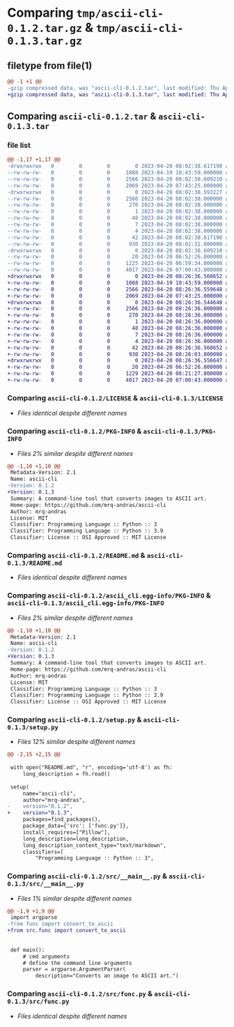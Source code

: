 # Comparing `tmp/ascii-cli-0.1.2.tar.gz` & `tmp/ascii-cli-0.1.3.tar.gz`

## filetype from file(1)

```diff
@@ -1 +1 @@
-gzip compressed data, was "ascii-cli-0.1.2.tar", last modified: Thu Apr 20 08:02:38 2023, max compression
+gzip compressed data, was "ascii-cli-0.1.3.tar", last modified: Thu Apr 20 08:26:36 2023, max compression
```

## Comparing `ascii-cli-0.1.2.tar` & `ascii-cli-0.1.3.tar`

### file list

```diff
@@ -1,17 +1,17 @@
-drwxrwxrwx   0        0        0        0 2023-04-20 08:02:38.617198 ascii-cli-0.1.2/
--rw-rw-rw-   0        0        0     1088 2023-04-19 10:43:59.000000 ascii-cli-0.1.2/LICENSE
--rw-rw-rw-   0        0        0     2566 2023-04-20 08:02:38.609210 ascii-cli-0.1.2/PKG-INFO
--rw-rw-rw-   0        0        0     2069 2023-04-20 07:43:25.000000 ascii-cli-0.1.2/README.md
-drwxrwxrwx   0        0        0        0 2023-04-20 08:02:38.593227 ascii-cli-0.1.2/ascii_cli.egg-info/
--rw-rw-rw-   0        0        0     2566 2023-04-20 08:02:38.000000 ascii-cli-0.1.2/ascii_cli.egg-info/PKG-INFO
--rw-rw-rw-   0        0        0      270 2023-04-20 08:02:38.000000 ascii-cli-0.1.2/ascii_cli.egg-info/SOURCES.txt
--rw-rw-rw-   0        0        0        1 2023-04-20 08:02:38.000000 ascii-cli-0.1.2/ascii_cli.egg-info/dependency_links.txt
--rw-rw-rw-   0        0        0       48 2023-04-20 08:02:38.000000 ascii-cli-0.1.2/ascii_cli.egg-info/entry_points.txt
--rw-rw-rw-   0        0        0        7 2023-04-20 08:02:38.000000 ascii-cli-0.1.2/ascii_cli.egg-info/requires.txt
--rw-rw-rw-   0        0        0        4 2023-04-20 08:02:38.000000 ascii-cli-0.1.2/ascii_cli.egg-info/top_level.txt
--rw-rw-rw-   0        0        0       42 2023-04-20 08:02:38.617198 ascii-cli-0.1.2/setup.cfg
--rw-rw-rw-   0        0        0      930 2023-04-20 08:02:31.000000 ascii-cli-0.1.2/setup.py
-drwxrwxrwx   0        0        0        0 2023-04-20 08:02:38.609210 ascii-cli-0.1.2/src/
--rw-rw-rw-   0        0        0       20 2023-04-20 06:52:26.000000 ascii-cli-0.1.2/src/__init__.py
--rw-rw-rw-   0        0        0     1225 2023-04-20 06:59:34.000000 ascii-cli-0.1.2/src/__main__.py
--rw-rw-rw-   0        0        0     4017 2023-04-20 07:00:43.000000 ascii-cli-0.1.2/src/func.py
+drwxrwxrwx   0        0        0        0 2023-04-20 08:26:36.560652 ascii-cli-0.1.3/
+-rw-rw-rw-   0        0        0     1088 2023-04-19 10:43:59.000000 ascii-cli-0.1.3/LICENSE
+-rw-rw-rw-   0        0        0     2566 2023-04-20 08:26:36.559648 ascii-cli-0.1.3/PKG-INFO
+-rw-rw-rw-   0        0        0     2069 2023-04-20 07:43:25.000000 ascii-cli-0.1.3/README.md
+drwxrwxrwx   0        0        0        0 2023-04-20 08:26:36.544648 ascii-cli-0.1.3/ascii_cli.egg-info/
+-rw-rw-rw-   0        0        0     2566 2023-04-20 08:26:36.000000 ascii-cli-0.1.3/ascii_cli.egg-info/PKG-INFO
+-rw-rw-rw-   0        0        0      270 2023-04-20 08:26:36.000000 ascii-cli-0.1.3/ascii_cli.egg-info/SOURCES.txt
+-rw-rw-rw-   0        0        0        1 2023-04-20 08:26:36.000000 ascii-cli-0.1.3/ascii_cli.egg-info/dependency_links.txt
+-rw-rw-rw-   0        0        0       48 2023-04-20 08:26:36.000000 ascii-cli-0.1.3/ascii_cli.egg-info/entry_points.txt
+-rw-rw-rw-   0        0        0        7 2023-04-20 08:26:36.000000 ascii-cli-0.1.3/ascii_cli.egg-info/requires.txt
+-rw-rw-rw-   0        0        0        4 2023-04-20 08:26:36.000000 ascii-cli-0.1.3/ascii_cli.egg-info/top_level.txt
+-rw-rw-rw-   0        0        0       42 2023-04-20 08:26:36.560652 ascii-cli-0.1.3/setup.cfg
+-rw-rw-rw-   0        0        0      930 2023-04-20 08:26:03.000000 ascii-cli-0.1.3/setup.py
+drwxrwxrwx   0        0        0        0 2023-04-20 08:26:36.556647 ascii-cli-0.1.3/src/
+-rw-rw-rw-   0        0        0       20 2023-04-20 06:52:26.000000 ascii-cli-0.1.3/src/__init__.py
+-rw-rw-rw-   0        0        0     1229 2023-04-20 08:21:27.000000 ascii-cli-0.1.3/src/__main__.py
+-rw-rw-rw-   0        0        0     4017 2023-04-20 07:00:43.000000 ascii-cli-0.1.3/src/func.py
```

### Comparing `ascii-cli-0.1.2/LICENSE` & `ascii-cli-0.1.3/LICENSE`

 * *Files identical despite different names*

### Comparing `ascii-cli-0.1.2/PKG-INFO` & `ascii-cli-0.1.3/PKG-INFO`

 * *Files 2% similar despite different names*

```diff
@@ -1,10 +1,10 @@
 Metadata-Version: 2.1
 Name: ascii-cli
-Version: 0.1.2
+Version: 0.1.3
 Summary: A command-line tool that converts images to ASCII art.
 Home-page: https://github.com/mrq-andras/ascii-cli
 Author: mrq-andras
 License: MIT
 Classifier: Programming Language :: Python :: 3
 Classifier: Programming Language :: Python :: 3.9
 Classifier: License :: OSI Approved :: MIT License
```

### Comparing `ascii-cli-0.1.2/README.md` & `ascii-cli-0.1.3/README.md`

 * *Files identical despite different names*

### Comparing `ascii-cli-0.1.2/ascii_cli.egg-info/PKG-INFO` & `ascii-cli-0.1.3/ascii_cli.egg-info/PKG-INFO`

 * *Files 2% similar despite different names*

```diff
@@ -1,10 +1,10 @@
 Metadata-Version: 2.1
 Name: ascii-cli
-Version: 0.1.2
+Version: 0.1.3
 Summary: A command-line tool that converts images to ASCII art.
 Home-page: https://github.com/mrq-andras/ascii-cli
 Author: mrq-andras
 License: MIT
 Classifier: Programming Language :: Python :: 3
 Classifier: Programming Language :: Python :: 3.9
 Classifier: License :: OSI Approved :: MIT License
```

### Comparing `ascii-cli-0.1.2/setup.py` & `ascii-cli-0.1.3/setup.py`

 * *Files 12% similar despite different names*

```diff
@@ -2,15 +2,15 @@
 
 with open("README.md", "r", encoding='utf-8') as fh:
     long_description = fh.read()
 
 setup(
     name="ascii-cli",
     author="mrq-andras",
-    version="0.1.2",
+    version="0.1.3",
     packages=find_packages(),
     package_data={'src': ['func.py']},
     install_requires=["Pillow"],
     long_description=long_description,
     long_description_content_type="text/markdown",
     classifiers=[
         "Programming Language :: Python :: 3",
```

### Comparing `ascii-cli-0.1.2/src/__main__.py` & `ascii-cli-0.1.3/src/__main__.py`

 * *Files 1% similar despite different names*

```diff
@@ -1,9 +1,9 @@
 import argparse
-from func import convert_to_ascii
+from src.func import convert_to_ascii
 
 
 def main():
     # cmd arguments
     # define the command line arguments
     parser = argparse.ArgumentParser(
         description="Converts an image to ASCII art.")
```

### Comparing `ascii-cli-0.1.2/src/func.py` & `ascii-cli-0.1.3/src/func.py`

 * *Files identical despite different names*

